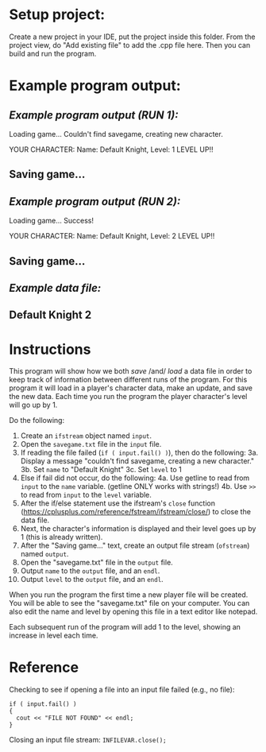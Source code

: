 # Setup project:
Create a new project in your IDE, put the project inside this folder.
From the project view, do "Add existing file" to add the .cpp file here.
Then you can build and run the program.


# Example program output:
 *Example program output (RUN 1):*
 ------------------------------------------
 Loading game... Couldn't find savegame, creating new character.

 YOUR CHARACTER: Name: Default Knight,  Level: 1
 LEVEL UP!!

 Saving game...
 ------------------------------------------

 *Example program output (RUN 2):*
 ------------------------------------------
 Loading game... Success!

 YOUR CHARACTER: Name: Default Knight, Level: 2
 LEVEL UP!!

 Saving game...
 ------------------------------------------


 *Example data file:*
 ------------------------------------------
 Default Knight
 2
 ------------------------------------------




# Instructions
This program will show how we both *save* /and/ *load* a data file in order to keep track of information between different runs of the program. For this program it will load in a player's character data, make an update, and save the new data. Each time you run the program the player character's level will go up by 1.

Do the following:
1. Create an `ifstream` object named `input`.
2. Open the `savegame.txt` file in the `input` file.
3. If reading the file failed (`if ( input.fail() )`), then do the following:
   3a. Display a message "couldn't find savegame, creating a new character."
   3b. Set `name` to "Default Knight"
   3c. Set `level` to 1
4. Else if fail did not occur, do the following:
   4a. Use getline to read from `input` to the `name` variable. (getline ONLY works with strings!)
   4b. Use `>>` to read from `input` to the `level` variable.
5. After the if/else statement use the ifstream's `close` function (https://cplusplus.com/reference/fstream/ifstream/close/) to close the data file.
6. Next, the character's information is displayed and their level goes up by 1 (this is already written).
7. After the "Saving game..." text, create an output file stream (`ofstream`) named `output`.
8. Open the "savegame.txt" file in the `output` file.
9. Output `name` to the `output` file, and an `endl`.
10. Output `level` to the `output` file, and an `endl`.


When you run the program the first time a new player file will be created. You will be able to see the "savegame.txt" file on your computer. You can also edit the name and level by opening this file in a text editor like notepad.

Each subsequent run of the program will add 1 to the level, showing an increase in level each time.


# Reference
Checking to see if opening a file into an input file failed (e.g., no file):
```
if ( input.fail() )
{
  cout << "FILE NOT FOUND" << endl;
}
```

Closing an input file stream:
`INFILEVAR.close();`
